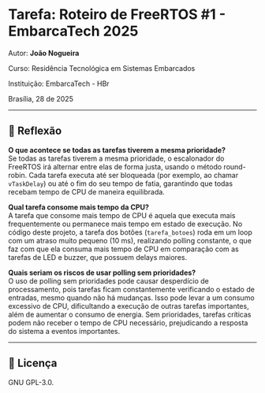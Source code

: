 
# Tarefa: Roteiro de FreeRTOS #1 - EmbarcaTech 2025

Autor: **João Nogueira**

Curso: Residência Tecnológica em Sistemas Embarcados

Instituição: EmbarcaTech - HBr

Brasília, 28 de 2025

---

## 📝 Reflexão

**O que acontece se todas as tarefas tiverem a mesma prioridade?**  
Se todas as tarefas tiverem a mesma prioridade, o escalonador do FreeRTOS irá alternar entre elas de forma justa, usando o método round-robin. Cada tarefa executa até ser bloqueada (por exemplo, ao chamar `vTaskDelay`) ou até o fim do seu tempo de fatia, garantindo que todas recebam tempo de CPU de maneira equilibrada.

**Qual tarefa consome mais tempo da CPU?**  
A tarefa que consome mais tempo de CPU é aquela que executa mais frequentemente ou permanece mais tempo em estado de execução. No código deste projeto, a tarefa dos botões (`tarefa_botoes`) roda em um loop com um atraso muito pequeno (10 ms), realizando polling constante, o que faz com que ela consuma mais tempo de CPU em comparação com as tarefas de LED e buzzer, que possuem delays maiores.

**Quais seriam os riscos de usar polling sem prioridades?**  
O uso de polling sem prioridades pode causar desperdício de processamento, pois tarefas ficam constantemente verificando o estado de entradas, mesmo quando não há mudanças. Isso pode levar a um consumo excessivo de CPU, dificultando a execução de outras tarefas importantes, além de aumentar o consumo de energia. Sem prioridades, tarefas críticas podem não receber o tempo de CPU necessário, prejudicando a resposta do sistema a eventos importantes.

---

## 📜 Licença
GNU GPL-3.0.

